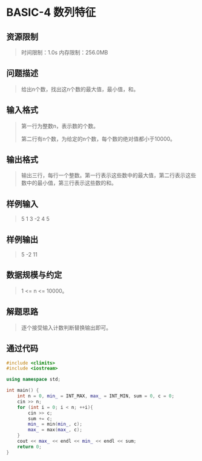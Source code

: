 # BASIC-4 数列特征

## 资源限制

>时间限制：1.0s  内存限制：256.0MB

## 问题描述

> 给出n个数，找出这n个数的最大值，最小值，和。

## 输入格式

> 第一行为整数n，表示数的个数。
>
> 第二行有n个数，为给定的n个数，每个数的绝对值都小于10000。

## 输出格式

> 输出三行，每行一个整数。第一行表示这些数中的最大值，第二行表示这些数中的最小值，第三行表示这些数的和。

## 样例输入

> 5
> 1 3 -2 4 5

## 样例输出

> 5
> -2
> 11

## 数据规模与约定

> 1 <= n <= 10000。

## 解题思路

> 逐个接受输入计数判断替换输出即可。

## 通过代码

```cpp
#include <climits>
#include <iostream>

using namespace std;

int main() {
    int n = 0, min_ = INT_MAX, max_ = INT_MIN, sum = 0, c = 0;
    cin >> n;
    for (int i = 0; i < n; ++i){
        cin >> c;
        sum += c;
        min_ = min(min_, c);
        max_ = max(max_, c);
    }
    cout << max_ << endl << min_ << endl << sum;
    return 0;
}
```

